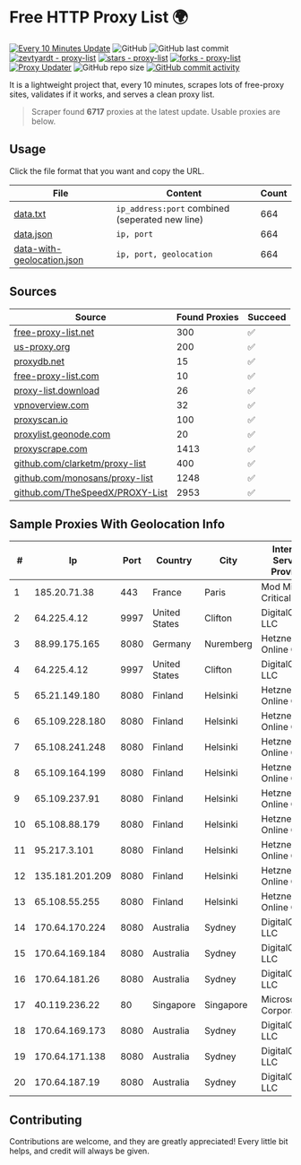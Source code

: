 
# Free HTTP Proxy List 🌍

[![Every 10 Minutes Update](https://github.com/mertguvencli/http-proxy-list/actions/workflows/main.yml/badge.svg?branch=main)](https://github.com/mertguvencli/http-proxy-list/actions/workflows/main.yml)
![GitHub](https://img.shields.io/github/license/mertguvencli/http-proxy-list)
![GitHub last commit](https://img.shields.io/github/last-commit/mertguvencli/http-proxy-list)
[![zevtyardt - proxy-list](https://img.shields.io/static/v1?label=zevtyardt&message=proxy-list&color=blue&logo=github)](https://github.com/zevtyardt/proxy-list "Go to GitHub repo")
[![stars - proxy-list](https://img.shields.io/github/stars/zevtyardt/proxy-list?style=social)](https://github.com/zevtyardt/proxy-list)
[![forks - proxy-list](https://img.shields.io/github/forks/zevtyardt/proxy-list?style=social)](https://github.com/zevtyardt/proxy-list)
[![Proxy Updater](https://github.com/zevtyardt/proxy-list/workflows/Proxy%20Updater/badge.svg)](https://github.com/zevtyardt/proxy-list/actions?query=workflow:"Proxy+Updater")
![GitHub repo size](https://img.shields.io/github/repo-size/zevtyardt/proxy-list)
[![GitHub commit activity](https://img.shields.io/github/commit-activity/m/zevtyardt/proxy-list?logo=commits)](https://github.com/zevtyardt/proxy-list/commits/main)

It is a lightweight project that, every 10 minutes, scrapes lots of free-proxy sites, validates if it works, and serves a clean proxy list.

> Scraper found **6717** proxies at the latest update. Usable proxies are below.

## Usage

Click the file format that you want and copy the URL.

|File|Content|Count|
|----|-------|-----|
|[data.txt](https://raw.githubusercontent.com/mertguvencli/http-proxy-list/main/proxy-list/data.txt)|`ip_address:port` combined (seperated new line)|664|
|[data.json](https://raw.githubusercontent.com/mertguvencli/http-proxy-list/main/proxy-list/data.json)|`ip, port`|664|
|[data-with-geolocation.json](https://raw.githubusercontent.com/mertguvencli/http-proxy-list/main/proxy-list/data-with-geolocation.json)|`ip, port, geolocation`|664|

## Sources

|Source|Found Proxies|Succeed|
|------|-------------|-------|
|[free-proxy-list.net](https://free-proxy-list.net)|300|✅|
|[us-proxy.org](https://www.us-proxy.org)|200|✅|
|[proxydb.net](http://proxydb.net)|15|✅|
|[free-proxy-list.com](https://free-proxy-list.com/?page=&port=&type%5B%5D=http&type%5B%5D=https&up_time=0&search=Search)|10|✅|
|[proxy-list.download](https://www.proxy-list.download/HTTP)|26|✅|
|[vpnoverview.com](https://vpnoverview.com/privacy/anonymous-browsing/free-proxy-servers)|32|✅|
|[proxyscan.io](https://www.proxyscan.io)|100|✅|
|[proxylist.geonode.com](https://proxylist.geonode.com/api/proxy-list?limit=300&page=1&sort_by=lastChecked&sort_type=desc&protocols=http,https)|20|✅|
|[proxyscrape.com](https://api.proxyscrape.com/v2/?request=displayproxies&protocol=http&timeout=10000&country=all&ssl=all&anonymity=all)|1413|✅|
|[github.com/clarketm/proxy-list](https://raw.githubusercontent.com/clarketm/proxy-list/master/proxy-list-raw.txt)|400|✅|
|[github.com/monosans/proxy-list](https://raw.githubusercontent.com/monosans/proxy-list/main/proxies/http.txt)|1248|✅|
|[github.com/TheSpeedX/PROXY-List](https://raw.githubusercontent.com/TheSpeedX/PROXY-List/master/http.txt)|2953|✅|


## Sample Proxies With Geolocation Info

|#|Ip|Port|Country|City|Internet Service Provider|
|-|--|----|-------|----|-------------------------|
|1|185.20.71.38|443|France|Paris|Mod Mission Critical LLC|
|2|64.225.4.12|9997|United States|Clifton|DigitalOcean, LLC|
|3|88.99.175.165|8080|Germany|Nuremberg|Hetzner Online GmbH|
|4|64.225.4.12|9997|United States|Clifton|DigitalOcean, LLC|
|5|65.21.149.180|8080|Finland|Helsinki|Hetzner Online GmbH|
|6|65.109.228.180|8080|Finland|Helsinki|Hetzner Online GmbH|
|7|65.108.241.248|8080|Finland|Helsinki|Hetzner Online GmbH|
|8|65.109.164.199|8080|Finland|Helsinki|Hetzner Online GmbH|
|9|65.109.237.91|8080|Finland|Helsinki|Hetzner Online GmbH|
|10|65.108.88.179|8080|Finland|Helsinki|Hetzner Online GmbH|
|11|95.217.3.101|8080|Finland|Helsinki|Hetzner Online GmbH|
|12|135.181.201.209|8080|Finland|Helsinki|Hetzner Online GmbH|
|13|65.108.55.255|8080|Finland|Helsinki|Hetzner Online GmbH|
|14|170.64.170.224|8080|Australia|Sydney|DigitalOcean, LLC|
|15|170.64.169.184|8080|Australia|Sydney|DigitalOcean, LLC|
|16|170.64.181.26|8080|Australia|Sydney|DigitalOcean, LLC|
|17|40.119.236.22|80|Singapore|Singapore|Microsoft Corporation|
|18|170.64.169.173|8080|Australia|Sydney|DigitalOcean, LLC|
|19|170.64.171.138|8080|Australia|Sydney|DigitalOcean, LLC|
|20|170.64.187.19|8080|Australia|Sydney|DigitalOcean, LLC|



## Contributing

Contributions are welcome, and they are greatly appreciated! Every
little bit helps, and credit will always be given.

